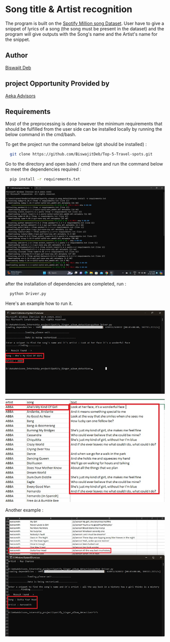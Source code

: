 
# Song title & Artist recognition

The program is built on the [Spotify Million song Dataset](https://www.kaggle.com/datasets/joebeachcapital/57651-spotify-songs). User have to give a snippet of lyrics of a song (the song must be present in the dataset) and the program will give outputs with the Song's name and the Artist's name for the snippet.



## Author

[Biswajit Deb](https://github.com/BiswajitDeb)


## project Opportunity Provided by

 [Aeka Advisors](https://aekaadvisors.com/)


## Requirements

Most of the preprocessing is done however the minimum requirements that should be fulfilled from the user side can be installed locally by running the below command in the cmd/bash.

To get the project run the command below (git should be installed) : 

```bash
  git clone https://github.com/BiswajitDeb/Top-5-Travel-spots.git
```

Go to the directory and open bash / cmd there and run the command below to meet the dependencies required : 

```bash
  pip install -r requirements.txt
```

![Screenshot of installing requirements](https://github.com/BiswajitDeb/Spotify_Singer_album_detection/blob/main/Images/requirements.jpg)


after the installation of dependencies are completed, run : 

```bash
  python Driver.py
```
Here's an example how to run it.

![Demo 1](https://github.com/BiswajitDeb/Spotify_Singer_album_detection/blob/main/Images/Demo%202.jpg)

![Validation 1](https://github.com/BiswajitDeb/Spotify_Singer_album_detection/blob/main/Images/Demo%201.jpg)

Another example :

![Demo 2](https://github.com/BiswajitDeb/Spotify_Singer_album_detection/blob/main/Images/Demo%203.jpg)
